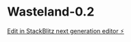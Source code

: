 # Wasteland-0.2

[Edit in StackBlitz next generation editor ⚡️](https://stackblitz.com/~/github.com/Aika-vrdj/Wasteland-0.2)